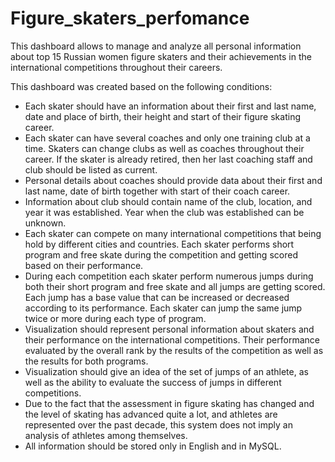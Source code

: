 # Figure_skaters_perfomance
This dashboard allows to manage and analyze all personal information about top 15 Russian women figure skaters and their achievements in the international competitions throughout their careers. 

This dashboard was created based on the following conditions:

-	Each skater should have an information about their first and last name, date and place of birth, their height and start of their figure skating career. 
-	Each skater can have several coaches and only one training club at a time. Skaters can change clubs as well as coaches throughout their career. If the skater is already retired, then her last coaching staff and club should be listed as current. 
-	Personal details about coaches should provide data about their first and last name, date of birth together with start of their coach career.
-	Information about club should contain name of the club, location, and year it was established. Year when the club was established can be unknown.
-	Each skater can compete on many international competitions that being hold by different cities and countries. Each skater performs short program and free skate during the competition and getting scored based on their performance. 
-	During each competition each skater perform numerous jumps during both their short program and free skate and all jumps are getting scored. Each jump has a base value that can be increased or decreased according to its performance. Each skater can jump the same jump twice or more during each type of program.
-	Visualization should represent personal information about skaters and their performance on the international competitions. Their performance evaluated by the overall rank by the results of the competition as well as the results for both programs.
-	Visualization should give an idea of the set of jumps of an athlete, as well as the ability to evaluate the success of jumps in different competitions.
-	Due to the fact that the assessment in figure skating has changed and the level of skating has advanced quite a lot, and athletes are represented over the past decade, this system does not imply an analysis of athletes among themselves.
-	All information should be stored only in English and in MySQL.
